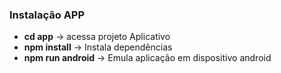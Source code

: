 ### Instalação APP
- **cd app** -> acessa projeto Aplicativo
- **npm install** -> Instala dependências
- **npm run android** -> Emula aplicação em dispositivo android